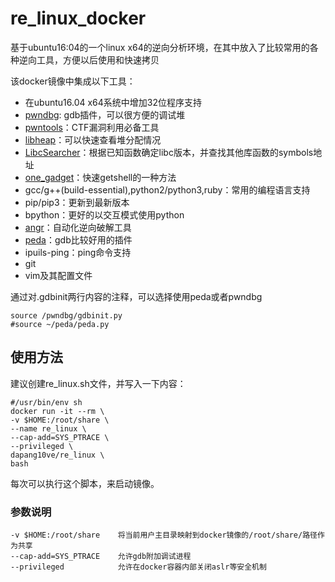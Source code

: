 # re_linux_docker
基于ubuntu16:04的一个linux x64的逆向分析环境，在其中放入了比较常用的各种逆向工具，方便以后使用和快速拷贝

该docker镜像中集成以下工具：
- 在ubuntu16.04 x64系统中增加32位程序支持
- [pwndbg](https://github.com/pwndbg/pwndbg): gdb插件，可以很方便的调试堆
- [pwntools](https://github.com/Gallopsled/pwntools)：CTF漏洞利用必备工具
- [libheap](https://github.com/cloudburst/libheap)：可以快速查看堆分配情况
- [LibcSearcher](https://github.com/lieanu/LibcSearcher)：根据已知函数确定libc版本，并查找其他库函数的symbols地址
- [one_gadget](https://github.com/david942j/one_gadget)：快速getshell的一种方法
- gcc/g++(build-essential),python2/python3,ruby：常用的编程语言支持
- pip/pip3：更新到最新版本
- bpython：更好的以交互模式使用python
- [angr](https://github.com/angr)：自动化逆向破解工具
- [peda](https://github.com/longld/peda)：gdb比较好用的插件
- ipuils-ping：ping命令支持
- git
- vim及其配置文件

通过对.gdbinit两行内容的注释，可以选择使用peda或者pwndbg
```
source /pwndbg/gdbinit.py
#source ~/peda/peda.py
```

## 使用方法
建议创建re_linux.sh文件，并写入一下内容：
```
#/usr/bin/env sh
docker run -it --rm \
-v $HOME:/root/share \
--name re_linux \
--cap-add=SYS_PTRACE \
--privileged \
dapang10ve/re_linux \
bash
```
每次可以执行这个脚本，来启动镜像。

### 参数说明
```
-v $HOME:/root/share    将当前用户主目录映射到docker镜像的/root/share/路径作为共享
--cap-add=SYS_PTRACE    允许gdb附加调试进程
--privileged            允许在docker容器内部关闭aslr等安全机制
```
